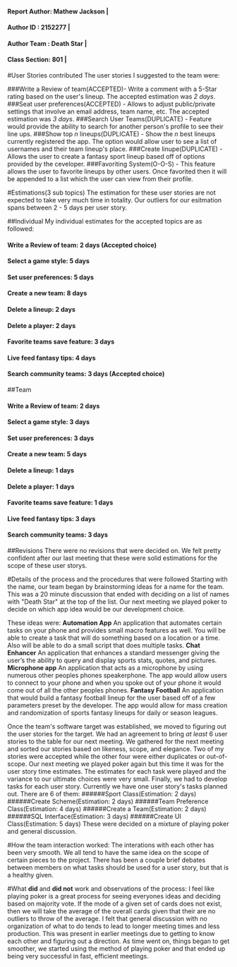 #### Report Author: Mathew Jackson								 |
#### Author ID    : 2152277										 | 		
#### Author Team  : Death Star									 |
#### Class Section: 801											 |

#User Stories contributed
The user stories I suggested to the team were:

###Write a Review of team(ACCEPTED)- 
				     Write a comment with a 5-Star rating
				     based on the user's lineup. The accepted 
				     estimation was _2 days_.
###Seat user preferences(ACCEPTED) - 
				     Allows to adjust public/private settings that 
				     involve an email address, team name, etc. The 
				     accepted estimation was _3 days_.
###Search User Teams(DUPLICATE)    - 
				     Feature would provide the ability to search
				     for another person's profile to see their line
				     ups.
###Show top _n_ lineups(DUPLICATE) - 
				     Show the _n_ best lineups currently registered 
				     the app. The option would allow user to see a list
				     of usernames and their team lineup's place.
###Create linupe(DUPLICATE)    	   - 
				     Allows the user to create a fantasy sport lineup
				     based off of options provided by the ceveloper.
###Favoriting System(O-O-S)        - 
				     This feature allows the user to favorite lineups
				     by other users. Once favorited then it will be 
				     appended to a list which the user can view from
				     their profile.

#Estimations(3 sub topics)
The estimation for these user stories are not expected to take very much time
in totality. Our outliers for our esitmation spans between 2 - 5 days per user
story. 

##Individual
My individual estimates for the accepted topics are as followed:

#### Write a Review of team: 2 days (Accepted choice) 	
#### Select a game style: 5 days
#### Set user preferences: 5 days
#### Create a new team: 8 days
#### Delete a lineup: 2 days
#### Delete a player: 2 days
#### Favorite teams save feature: 3 days
#### Live feed fantasy tips: 4 days
#### Search community teams: 3 days (Accepted choice) 

##Team
#### Write a Review of team: 2 days	
#### Select a game style: 3 days
#### Set user preferences: 3 days
#### Create a new team: 5 days
#### Delete a lineup: 1 days
#### Delete a player: 1 days
#### Favorite teams save feature: 1 days
#### Live feed fantasy tips: 3 days
#### Search community teams: 3 days 

##Revisions
There were no revisions that were decided on. We felt pretty confident after our last meeting
that these were solid estimations for the scope of these user storys.

#Details of the process and the procedures that were followed
Starting with the name, our team began by brainstorming ideas for a name for the team. This 
was a 20 minute discussion that ended with deciding on a list of names with "Death Star" at the top
of the list. Our next meeting we played poker to decide on which app idea would be our development
choice. 

These ideas were:
	**Automation App**
		An application that automates certain tasks on your phone and provides small macro 
		features as well. You will be able to create a task that will do something based on 
		a location or a time. Also will be able to do a small script that does multiple tasks.
	**Chat Enhancer**
		An application that enhances a standard messenger giving the user’s the ability to 
		query and display sports stats, quotes, and pictures.
	**Microphone app**
		An application that acts as a microphone by using numerous other peoples phones 
		speakerphone.  The app would allow users to connect to your phone and when you 
		spoke out of your phone it would come out of all the other peoples phones.
	**Fantasy Football**
		An application that would build a fantasy football lineup for the user based off of 
		a few parameters preset by the developer. The app would allow for mass creation and 
		randomization of sports fantasy lineups for daily or season leagues.

Once the team's software target was established, we moved to figuring out the user stories for the
target. We had an agreement to bring _at least_ 6 user stories to the table for our next meeting. We
gathered for the next meeting and sorted our stories based on likeness, scope, and elegance. Two of
my stories were accepted while the other four were either duplicates or out-of-scope. Our next 
meeting we played poker again but this time it was for the user story time estimates. The 
estimates for each task were played and the variance to our ultimate choices were very small. 
Finally, we had to develop tasks for each user story. Currently we have one user story's tasks
planned out. 
There are 6 of them:
######Sport Class(Estimation: 2 days)
######Create Scheme(Estimation: 2 days)
######Team Preference Class(Estimation: 4 days)
######Create a Team(Estimation: 2 days)
######SQL Interface(Estimation: 3 days)
######Create UI Class(Estimation: 5 days)
These were decided on a mixture of playing poker and general discussion. 

#How the team interaction worked:
The interations with each other has been very smooth. We all tend to have the same idea on the 
scope of certain pieces to the project. There has been a couple brief debates between members on
what tasks should be used for a user story, but that is a healthy given.

#What **did** and **did not** work and observations of the process:
I feel like playing poker is a great process for seeing everyones ideas and deciding based on
majority vote. If the mode of a given set of cards does not exist, then we will take the average
of the overall cards given that their are no outliers to throw of the average. I felt that general
discussion with no organization of what to do tends to lead to longer meeting times and less 
production. This was present in earlier meetings due to getting to know each other and figuring 
out a direction. As time went on, things began to get smoother, we started using the method of
playing poker and that ended up being very successful in fast, efficient meetings.
